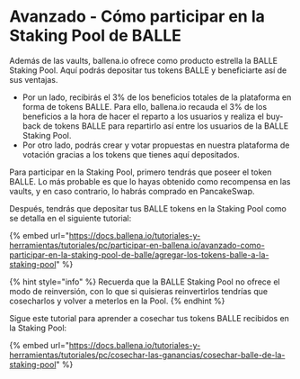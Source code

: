 # Avanzado - Cómo participar en la Staking Pool de BALLE

Además de las vaults, ballena.io ofrece como producto estrella la BALLE Staking Pool. Aquí podrás depositar tus tokens BALLE y beneficiarte así de sus ventajas.

* Por un lado, recibirás el 3% de los beneficios totales de la plataforma en forma de tokens BALLE. Para ello, ballena.io recauda el 3% de los beneficios a la hora de hacer el reparto a los usuarios y realiza el buy-back de tokens BALLE para repartirlo así entre los usuarios de la BALLE Staking Pool.
* Por otro lado, podrás crear y votar propuestas en nuestra plataforma de votación gracias a los tokens que tienes aquí depositados.

Para participar en la Staking Pool, primero tendrás que poseer el token BALLE. Lo más probable es que lo hayas obtenido como recompensa en las vaults, y en caso contrario, lo habrás comprado en PancakeSwap.

Después, tendrás que depositar tus BALLE tokens en la Staking Pool como se detalla en el siguiente tutorial:

{% embed url="https://docs.ballena.io/tutoriales-y-herramientas/tutoriales/pc/participar-en-ballena.io/avanzado-como-participar-en-la-staking-pool-de-balle/agregar-los-tokens-balle-a-la-staking-pool" %}

{% hint style="info" %}
Recuerda que la BALLE Staking Pool no ofrece el modo de reinversión, con lo que si quisieras reinvertirlos tendrías que cosecharlos y volver a meterlos en la Pool.
{% endhint %}

Sigue este tutorial para aprender a cosechar tus tokens BALLE recibidos en la Staking Pool:

{% embed url="https://docs.ballena.io/tutoriales-y-herramientas/tutoriales/pc/cosechar-las-ganancias/cosechar-balle-de-la-staking-pool" %}





